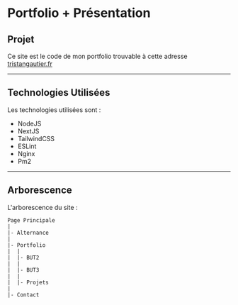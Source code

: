 # Portfolio + Présentation

## Projet

Ce site est le code de mon portfolio trouvable à cette adresse [tristangautier.fr](https://tristangautier.fr)

---

## Technologies Utilisées

Les technologies utilisées sont :
- NodeJS
- NextJS
- TailwindCSS
- ESLint
- Nginx
- Pm2

---

## Arborescence

L'arborescence du site :

```
Page Principale
|
|- Alternance
|
|- Portfolio
|  |
|  |- BUT2
|  |
|  |- BUT3
|  |
|  |- Projets
|
|- Contact
```
